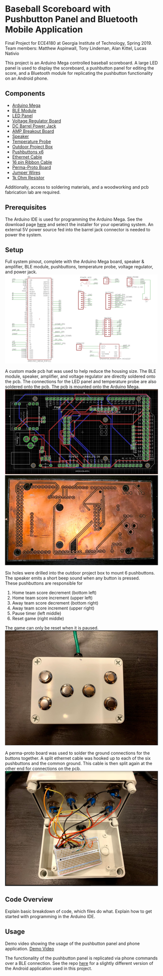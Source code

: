 # Baseball Scoreboard with Pushbutton Panel and Bluetooth Mobile Application
Final Project for ECE4180 at Georgia Institute of Technology, Spring 2019.  
Team members:  Matthew Aspinwall, Tony Lindeman, Alan Kittel, Lucas Nativio

This project is an Arduino Mega controlled baseball scoreboard.  A large LED panel is used to display the scoreboard, a pushbutton panel for editing the score, and a Bluetooth module for replicating the pushbutton functionality on an Android phone.

## Components

* [Arduino Mega](https://store.arduino.cc/usa/mega-2560-r3)
* [BLE Module](https://www.adafruit.com/product/2479)
* [LED Panel](https://www.sparkfun.com/products/14718)
* [Voltage Regulator Board](https://www.amazon.com/Digital-Converter-Adjustable-Regulator-Transformer/dp/B07MDZQ9QP)
* [DC Barrel Power Jack](https://www.sparkfun.com/products/119)
* [AMP Breakout Board](https://www.sparkfun.com/products/11044)
* [Speaker](https://www.sparkfun.com/products/11089)
* [Temperature Probe](https://www.sparkfun.com/products/11050)
* [Outdoor Project Box](https://www.amazon.com/Estone-Waterproof-Plastic-Electronic-Enclosure/dp/B00JEWNKR0)
* [Pushbuttons x6](https://www.amazon.com/Momentary-Waterproof-Stainless-Terminal-API-ELE/dp/B079HR5Q4R/ref=sr_1_23?keywords=push+button&qid=1555904659&s=industrial&sr=1-23)
* [Ethernet Cable](https://www.sparkfun.com/products/8915)
* [16 pin Ribbon Cable](https://www.amazon.com/Uxcell-Ribbon-Cable-Length-Pieces/dp/B01BNKVGAI)
* [Perma-Proto Board](https://www.adafruit.com/product/1148)
* [Jumper Wires](https://www.adafruit.com/product/758)
* [1k Ohm Resistor](https://www.sparkfun.com/products/14492)

Additionally, access to soldering materials, and a woodworking and pcb fabrication lab are required.


## Prerequisites

The Arduino IDE is used for programming the Arduino Mega.  See the download page [here](https://www.arduino.cc/en/Main/Software) and select the installer for your operating system.  An external 5V power source fed into the barrel jack connector is needed to power the system.


## Setup
Full system pinout, complete with the Arduino Mega board, speaker & amplifier, BLE module, pushbuttons, temperature probe, voltage regulator, and power jack.
![Image](https://github.com/alankittel3/scoreboard/blob/master/pcb_pinout.png?raw=true)

A custom made pcb hat was used to help reduce the housing size.  The BLE module, speaker, amplifier, and voltage regulator are directly soldered onto the pcb.  The connections for the LED panel and temperature probe are also soldered onto the pcb.  The pcb is mounted onto the Arduino Mega.
![Image](https://github.com/alankittel3/scoreboard/blob/master/pcb.png?raw=true)
![Image](https://github.com/alankittel3/scoreboard/blob/master/pcb_physical.PNG?raw=true)

Six holes were drilled into the outdoor project box to mount 6 pushbuttons.  
The speaker emits a short beep sound when any button is pressed.    
These pushbuttons are responsible for 
  1. Home team score decrement (bottom left)
  2. Home team score increment (upper left)
  3. Away team score decrement (bottom right)
  4. Away team score increment (upper right)
  5. Pause timer (left middle)
  6. Reset game (right middle)  
  
The game can only be reset when it is paused.
![Image](https://github.com/alankittel3/scoreboard/blob/master/pushbutton_panel.PNG?raw=true)

A perma-proto board was used to solder the ground connections for the buttons together.  A split ethernet cable was hooked up to each of the six pushbuttons and the common ground.  This cable is then split again at the other end for connections on the pcb.
![Image](https://github.com/alankittel3/scoreboard/blob/master/pushbutton_panel_open.PNG?raw=true)

## Code Overview
Explain basic breakdown of code, which files do what.
Explain how to get started with programming in the Arduino IDE.

## Usage
Demo video showing the usage of the pushbutton panel and phone application.
[Demo Video](https://youtu.be/IhNKtWCFYII)

The functionality of the pushbutton panel is replicated via phone commands over a BLE connection.  See the repo [here](https://www.sparkfun.com/products/14492) for a slightly different version of the Android application used in this project.
